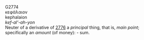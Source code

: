 <body>
  <p>G2774<br>  κεφάλαιον  <br> kephalaion  <br><i>kef-al‘-ah-yon </i><br>Neuter of a derivative of <a href="g2776.htm">2776</a>  a <i>principal</i> thing, that is, <i>main</i> <i>point</i>; specifically an <i>amount</i> (of money): - sum.<br></p>
 </body>
